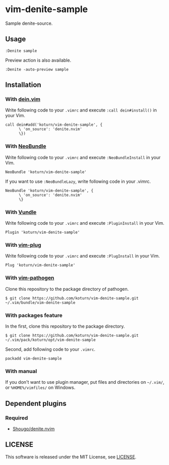 vim-denite-sample
=================

Sample denite-source.


## Usage

```vim
:Denite sample
```

Preview action is also available.

```vim
:Denite -auto-preview sample
```


## Installation

### With [dein.vim](https://github.com/Shougo/neobundle.vim)

Write following code to your `.vimrc` and execute `:call dein#install()` in
your Vim.

```vim
call dein#add('koturn/vim-denite-sample', {
      \ 'on_source': 'denite.nvim'
      \})
```

### With [NeoBundle](https://github.com/Shougo/neobundle.vim)

Write following code to your `.vimrc` and execute `:NeoBundleInstall` in your
Vim.

```vim
NeoBundle 'koturn/vim-denite-sample'
```

If you want to use `:NeoBundleLazy`, write following code in your .vimrc.

```vim
NeoBundle 'koturn/vim-denite-sample', {
      \ 'on_source': 'denite.nvim'
      \}
```

### With [Vundle](https://github.com/VundleVim/Vundle.vim)

Write following code to your `.vimrc` and execute `:PluginInstall` in your Vim.

```vim
Plugin 'koturn/vim-denite-sample'
```

### With [vim-plug](https://github.com/junegunn/vim-plug)

Write following code to your `.vimrc` and execute `:PlugInstall` in your Vim.

```vim
Plug 'koturn/vim-denite-sample'
```

### With [vim-pathogen](https://github.com/tpope/vim-pathogen)

Clone this repository to the package directory of pathogen.

```
$ git clone https://github.com/koturn/vim-denite-sample.git ~/.vim/bundle/vim-denite-sample
```

### With packages feature

In the first, clone this repository to the package directory.

```
$ git clone https://github.com/koturn/vim-denite-sample.git ~/.vim/pack/koturn/opt/vim-denite-sample
```

Second, add following code to your `.vimrc`.

```vim
packadd vim-denite-sample
```

### With manual

If you don't want to use plugin manager, put files and directories on
```~/.vim/```, or ```%HOME%/vimfiles/``` on Windows.


## Dependent plugins

### Required

- [Shougo/denite.nvim](https://github.com/Shougo/denite.nvim)


## LICENSE

This software is released under the MIT License, see [LICENSE](LICENSE).
